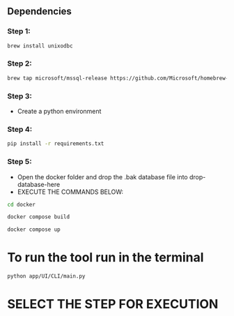 ## Dependencies

### Step 1:

```bash
brew install unixodbc
```

### Step 2:

```bash
brew tap microsoft/mssql-release https://github.com/Microsoft/homebrew-mssql-release && brew update && brew install msodbcsql17 mssql-tools
```

### Step 3:

- Create a python environment

### Step 4:

```bash
pip install -r requirements.txt
```

### Step 5:

- Open the docker folder and drop the .bak database file into drop-database-here
- EXECUTE THE COMMANDS BELOW:

```bash
cd docker
```

```bash
docker compose build
```

```bash
docker compose up
```

# To run the tool run in the terminal

```bash
python app/UI/CLI/main.py
```

# SELECT THE STEP FOR EXECUTION

